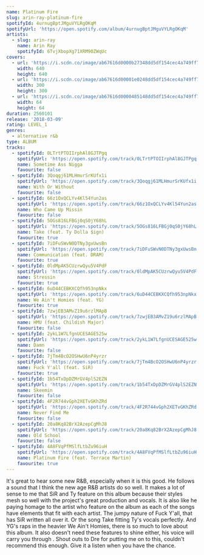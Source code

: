 ```yaml
---
name: Platinum Fire
slug: arin-ray-platinum-fire
spotifyId: 4urnugBptJMguVYLRgOKqM
spotifyUrl: 'https://open.spotify.com/album/4urnugBptJMguVYLRgOKqM'
artists:
  - slug: arin-ray
    name: Arin Ray
    spotifyId: 6TvjXbopXg71XRM9OZWqUc
covers:
  - url: 'https://i.scdn.co/image/ab67616d0000b27348dd5df154cec4a749ff7472'
    width: 640
    height: 640
  - url: 'https://i.scdn.co/image/ab67616d00001e0248dd5df154cec4a749ff7472'
    width: 300
    height: 300
  - url: 'https://i.scdn.co/image/ab67616d0000485148dd5df154cec4a749ff7472'
    width: 64
    height: 64
duration: 2560101
release: '2018-03-09'
rating: LEVEL_1
genres:
  - alternative r&b
type: ALBUM
tracks:
  - spotifyId: 0LTrtPTOIIrphAl8GJTPgq
    spotifyUrl: 'https://open.spotify.com/track/0LTrtPTOIIrphAl8GJTPgq'
    name: Sometime Ass Nigga
    favourite: false
  - spotifyId: 3Qoqgj61MLHmurSrKUfx1i
    spotifyUrl: 'https://open.spotify.com/track/3Qoqgj61MLHmurSrKUfx1i'
    name: With Or Without
    favourite: false
  - spotifyId: 66z1OxQCLYv4Kl54Yun2as
    spotifyUrl: 'https://open.spotify.com/track/66z1OxQCLYv4Kl54Yun2as'
    name: Who Came Up Missin
    favourite: false
  - spotifyId: 5OGs816LFBGj0qS0jY68hL
    spotifyUrl: 'https://open.spotify.com/track/5OGs816LFBGj0qS0jY68hL'
    name: Take (feat. Ty Dolla $ign)
    favourite: true
  - spotifyId: 7iDFuSWvN0DTNy3gxUwsBn
    spotifyUrl: 'https://open.spotify.com/track/7iDFuSWvN0DTNy3gxUwsBn'
    name: Communication (feat. DRAM)
    favourite: true
  - spotifyId: 0ldMpAK5CUzrwQyu5V4PdF
    spotifyUrl: 'https://open.spotify.com/track/0ldMpAK5CUzrwQyu5V4PdF'
    name: Stressin
    favourite: true
  - spotifyId: 6uD44CEBKXCQfh953npNkx
    spotifyUrl: 'https://open.spotify.com/track/6uD44CEBKXCQfh953npNkx'
    name: We Ain't Homies (feat. YG)
    favourite: true
  - spotifyId: 7zwjEB3AMvZ19u6rzlMApB
    spotifyUrl: 'https://open.spotify.com/track/7zwjEB3AMvZ19u6rzlMApB'
    name: HMU (feat. Childish Major)
    favourite: false
  - spotifyId: 2ykL1W7LfgnUCESAGE525w
    spotifyUrl: 'https://open.spotify.com/track/2ykL1W7LfgnUCESAGE525w'
    name: Damn
    favourite: false
  - spotifyId: 7jTm4BcO2OSHwU6nP4yrzr
    spotifyUrl: 'https://open.spotify.com/track/7jTm4BcO2OSHwU6nP4yrzr'
    name: Fuck Y'all (feat. SiR)
    favourite: true
  - spotifyId: 1b54TxDpDZMrGV4plS2EZN
    spotifyUrl: 'https://open.spotify.com/track/1b54TxDpDZMrGV4plS2EZN'
    name: Skeemin
    favourite: false
  - spotifyId: 4F2R744vGph2XETvGKhZRd
    spotifyUrl: 'https://open.spotify.com/track/4F2R744vGph2XETvGKhZRd'
    name: Never Find Me
    favourite: false
  - spotifyId: 20a8Kq82BrX2AzepCgMhJ8
    spotifyUrl: 'https://open.spotify.com/track/20a8Kq82BrX2AzepCgMhJ8'
    name: Old School
    favourite: false
  - spotifyId: 4A8FVqPfMSlfLtbZu96iuH
    spotifyUrl: 'https://open.spotify.com/track/4A8FVqPfMSlfLtbZu96iuH'
    name: Platinum Fire (feat. Terrace Martin)
    favourite: true
---
```

It's great to hear some new R&B, especially when it is this good. He follows a sound that I
think the new age R&B artists do so well. It makes a lot of sense to me that SiR and Ty feature
on this album because their styles mesh so well with the project's great production and vocals.
It is also like he paying homage to the artist who feature on the album as each of the songs
have elements that fit with each artist. The jumpy nature of Fuck Y'all, that has SiR
written all over it. Or the song Take fitting Ty's vocals perfectly.  And YG's raps in the
heavier We Ain't Homies,  there is so much to love about this album. It also doesn't need
these features to shine either, his voice will carry you through . Shout outs to Dre for
putting me on to this, couldn't recommend this enough. Give it a listen when you have the
chance.
